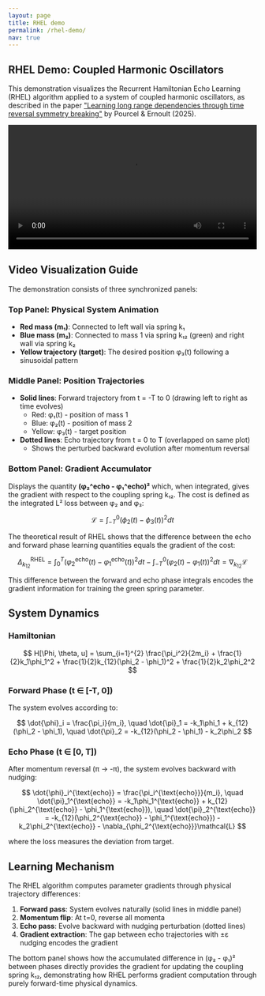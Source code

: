 ```yaml
---
layout: page
title: RHEL demo
permalink: /rhel-demo/
nav: true
---
```


## RHEL Demo: Coupled Harmonic Oscillators

This demonstration visualizes the Recurrent Hamiltonian Echo Learning (RHEL) algorithm applied to a system of coupled harmonic oscillators, as described in the paper ["Learning long range dependencies through time reversal symmetry breaking"](https://openreview.net/forum?id=w1ihNiIBOc&noteId=w1ihNiIBOc) by Pourcel & Ernoult (2025).

<video controls preload="metadata" style="width: 100%; max-width: 960px;">
  <source src="/assets/videos/rhel-demo.mp4" type="video/mp4">
  Your browser does not support the video tag.
</video>

## Video Visualization Guide

The demonstration consists of three synchronized panels:

### Top Panel: Physical System Animation
- **Red mass (m₁)**: Connected to left wall via spring k₁
- **Blue mass (m₂)**: Connected to mass 1 via spring k₁₂ (green) and right wall via spring k₂  
- **Yellow trajectory (target)**: The desired position φ₃(t) following a sinusoidal pattern

### Middle Panel: Position Trajectories
- **Solid lines**: Forward trajectory from t = -T to 0 (drawing left to right as time evolves)
  - Red: φ₁(t) - position of mass 1
  - Blue: φ₂(t) - position of mass 2  
  - Yellow: φ₃(t) - target position
- **Dotted lines**: Echo trajectory from t = 0 to T (overlapped on same plot)
  - Shows the perturbed backward evolution after momentum reversal

### Bottom Panel: Gradient Accumulator
Displays the quantity **(φ₂^echo - φ₁^echo)²** which, when integrated, gives the gradient with respect to the coupling spring k₁₂. The cost is defined as the integrated L² loss between φ₂ and φ₃:

$$
\mathcal{L} = \int_{-T}^0 (\phi_2(t) - \phi_3(t))^2 dt
$$

The theoretical result of RHEL shows that the difference between the echo and forward phase learning quantities equals the gradient of the cost:

$$
\Delta^{\text{RHEL}}_{k_{12}} = \int_0^T (φ_2^{\text{echo}}(t) - φ_1^{\text{echo}}(t))^2 dt - \int_{-T}^0 (φ_2(t) - φ_1(t))^2 dt = \nabla_{k_{12}} \mathcal{L}
$$

This difference between the forward and echo phase integrals encodes the gradient information for training the green spring parameter.

## System Dynamics

### Hamiltonian

$$
H[\Phi, \theta, u] = \sum_{i=1}^{2} \frac{\pi_i^2}{2m_i} + \frac{1}{2}k_1\phi_1^2 + \frac{1}{2}k_{12}(\phi_2 - \phi_1)^2 + \frac{1}{2}k_2\phi_2^2
$$

### Forward Phase (t ∈ [-T, 0])
The system evolves according to:

$$
\dot{\phi}_i = \frac{\pi_i}{m_i}, \quad \dot{\pi}_1 = -k_1\phi_1 + k_{12}(\phi_2 - \phi_1), \quad \dot{\pi}_2 = -k_{12}(\phi_2 - \phi_1) - k_2\phi_2
$$

### Echo Phase (t ∈ [0, T])  
After momentum reversal (π → -π), the system evolves backward with nudging:

$$
\dot{\phi}_i^{\text{echo}} = \frac{\pi_i^{\text{echo}}}{m_i}, \quad \dot{\pi}_1^{\text{echo}} = -k_1\phi_1^{\text{echo}} + k_{12}(\phi_2^{\text{echo}} - \phi_1^{\text{echo}}), \quad \dot{\pi}_2^{\text{echo}} = -k_{12}(\phi_2^{\text{echo}} - \phi_1^{\text{echo}}) - k_2\phi_2^{\text{echo}} - \nabla_{\phi_2^{\text{echo}}}\mathcal{L}
$$

where the loss measures the deviation from target.

## Learning Mechanism

The RHEL algorithm computes parameter gradients through physical trajectory differences:

1. **Forward pass**: System evolves naturally (solid lines in middle panel)
2. **Momentum flip**: At t=0, reverse all momenta
3. **Echo pass**: Evolve backward with nudging perturbation (dotted lines)
4. **Gradient extraction**: The gap between echo trajectories with ±ε nudging encodes the gradient

The bottom panel shows how the accumulated difference in (φ₂ - φ₁)² between phases directly provides the gradient for updating the coupling spring k₁₂, demonstrating how RHEL performs gradient computation through purely forward-time physical dynamics.
